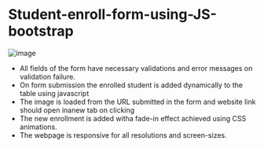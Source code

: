 # Student-enroll-form-using-JS-bootstrap
![image](https://user-images.githubusercontent.com/58883319/185786536-b2f8de76-b65a-4033-8f8e-19d24383203a.png)
- All fields of the form have necessary validations and error messages on validation
failure.
- On form submission the enrolled student is added dynamically to the table using
javascript
- The image is loaded from the URL submitted in the form and website link should
open inanew tab on clicking
- The new enrollment is added witha fade-in effect achieved using CSS animations.
- The webpage is responsive for all resolutions and screen-sizes.
